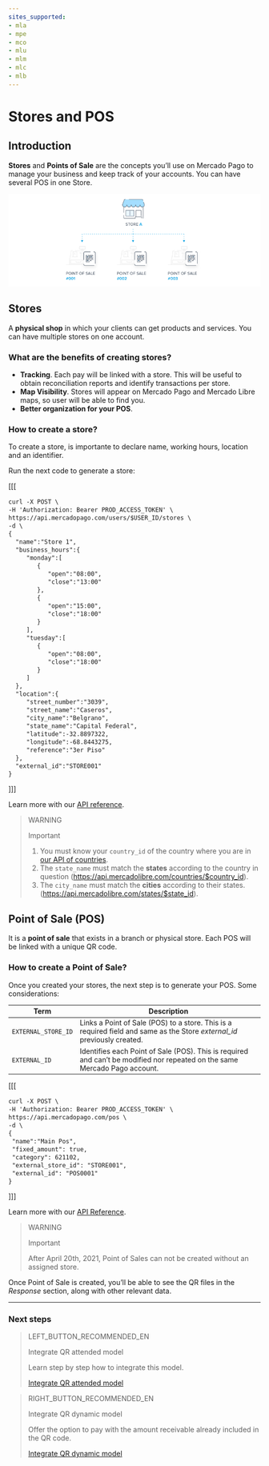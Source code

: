 ```yaml
---
sites_supported:
- mla
- mpe
- mco
- mlu
- mlm
- mlc
- mlb
---
```


# Stores and POS

## Introduction

**Stores** and **Points of Sale** are the concepts you’ll use on Mercado Pago to manage your business and keep track of your accounts. You can have several POS in one Store.

![Cajas y Sucursales](/images/mobile/stores_pos.en.png) 


## Stores

A **physical shop** in which your clients can get products and services. You can have multiple stores on one account.

### What are the benefits of creating stores?

- **Tracking**. Each pay will be linked with a store. This will be useful to obtain reconciliation reports and identify transactions per store.
- **Map Visibility**. Stores will appear on Mercado Pago and Mercado Libre maps, so user will be able to find you.
- **Better organization for your POS**.


### How to create a store?

To create a store, is importante to declare name, working hours, location and an identifier. 

Run the next code to generate a store: 

[[[
 ```curl
curl -X POST \
-H 'Authorization: Bearer PROD_ACCESS_TOKEN' \
https://api.mercadopago.com/users/$USER_ID/stores \
-d \
{  
   "name":"Store 1",
   "business_hours":{  
      "monday":[  
         {  
            "open":"08:00",
            "close":"13:00"
         },
         {  
            "open":"15:00",
            "close":"18:00"
         }
      ],
      "tuesday":[  
         {  
            "open":"08:00",
            "close":"18:00"
         }
      ]   
   },
   "location":{  
      "street_number":"3039",
      "street_name":"Caseros",
      "city_name":"Belgrano",
      "state_name":"Capital Federal",
      "latitude":-32.8897322,
      "longitude":-68.8443275,
      "reference":"3er Piso"
   },
   "external_id":"STORE001"
}
```
]]]

Learn more with our [API reference](https://www.mercadopago[FAKER][URL][DOMAIN]/developers/en/reference/stores/_users_user_id_stores/post).

> WARNING
>
> Important
>
> 1. You must know your `country_id` of the country where you are in [our API of countries](https://api.mercadolibre.com/countries).
> 2. The `state_name` must match the **states** according to the country in question (https://api.mercadolibre.com/countries/$country_id).
> 3. The `city_name` must match the **cities** according to their states. (https://api.mercadolibre.com/states/$state_id).


## Point of Sale (POS)

It is a **point of sale** that exists in a branch or physical store. Each POS will be linked with a unique QR code.

### How to create a Point of Sale?

Once you created your stores, the next step is to generate your POS. Some considerations:

| Term |  Description |
| --- | --- |
| `EXTERNAL_STORE_ID` | Links a Point of Sale (POS) to a store. This is a required field and same as the Store *external_id* previously created. |
| `EXTERNAL_ID` | Identifies each Point of Sale (POS). This is required and can’t be modified nor repeated on the same Mercado Pago account. |


[[[
 ```curl
curl -X POST \
-H 'Authorization: Bearer PROD_ACCESS_TOKEN' \
https://api.mercadopago.com/pos \
-d \
{
  "name":"Main Pos", 
  "fixed_amount": true,
  "category": 621102,
  "external_store_id": "STORE001",
  "external_id": "POS0001"
}
```
]]]

Learn more with our [API Reference](https://www.mercadopago[FAKER][URL][DOMAIN]/developers/en/reference/pos/_pos/post).

> WARNING 
> 
> Important
> 
> After April 20th, 2021, Point of Sales can not be created without an assigned store.

Once Point of Sale is created, you’ll be able to see the QR files in the _Response_ section, along with other relevant data. 


---
### Next steps

> LEFT_BUTTON_RECOMMENDED_EN
>
> Integrate QR attended model
>
> Learn step by step how to integrate this model.
>
> [Integrate QR attended model](https://www.mercadopago[FAKER][URL][DOMAIN]/developers/en/guides/in-person-payments/qr-code/qr-attended-part-b)

> RIGHT_BUTTON_RECOMMENDED_EN
>
> Integrate QR dynamic model
>
> Offer the option to pay with the amount receivable already included in the QR code.
>
> [Integrate QR dynamic model](https://www.mercadopago[FAKER][URL][DOMAIN]/developers/en/guides/in-person-payments/qr-code/qr-dynamic-part-b)
